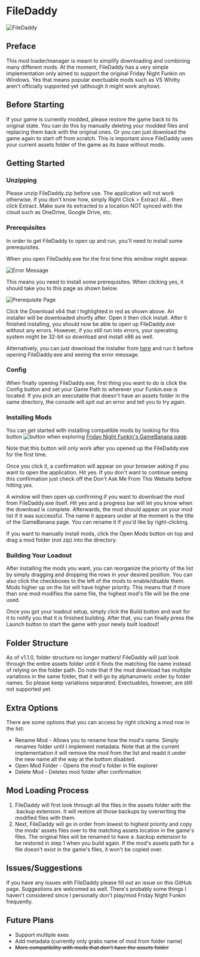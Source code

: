 # FileDaddy
![FileDaddy](https://media.discordapp.net/attachments/792245872259235850/827987437317914634/filedaddy.png)
## Preface
This mod loader/manager is meant to simplify downloading and combining many different mods.
At the moment, FileDaddy has a very simple implementation only aimed to support the original Friday Night Funkin on Windows.
Yes that means popular exectuable mods such as VS Whitty aren't officially supported yet (although it might work anyhow).

## Before Starting
If your game is currently modded, please restore the game back to its original state. You can do this by manually deleting your modded files and replacing them back with the original ones. Or you can just download the game again to start off from scratch. This is important since FileDaddy uses your current assets folder of the game as its base without mods.

## Getting Started
### Unzipping
Please unzip FileDaddy.zip before use. The application will not work otherwise. If you don't know how, simply Right Click > Extract All... then click Extract.
Make sure its extracted to a location NOT synced with the cloud such as OneDrive, Google Drive, etc.
### Prerequisites
In order to get FileDaddy to open up and run, you'll need to install some prerequisites.

When you open FileDaddy.exe for the first time this window might appear.

![Error Message](https://media.discordapp.net/attachments/750914797838794813/827798772184121374/one_time_i_saw_my_dad.png)

This means you need to install some prerequisites. When clicking yes, it should take you to this page as shown below.

![Prerequisite Page](https://media.discordapp.net/attachments/750914797838794813/827646015640436771/unknown.png?width=1147&height=609)

Click the Download x64 that I highlighted in red as shown above. An installer will be downloaded shortly after. Open it then click Install. After it finished installing, you should now be able to open up FileDaddy.exe without any errors. However, if you still run into errors, your operating system might be 32-bit so download and install x86 as well.

Alternatively, you can just download the installer from [here](https://dotnet.microsoft.com/download/dotnet/thank-you/runtime-desktop-5.0.4-windows-x64-installer) and run it before opening FileDaddy.exe and seeing the error message.

### Config
When finally opening FileDaddy.exe, first thing you want to do is click the Config button and set your Game Path to wherever your Funkin.exe is located. If you pick an executable that doesn't have an assets folder in the same directory, the console will spit out an error and tell you to try again.

### Installing Mods
You can get started with installing compatible mods by looking for this button ![button](https://media.discordapp.net/attachments/792245872259235850/827791904254066688/unknown.png) when exploring [Friday Night Funkin's GameBanana page](https://gamebanana.com/games/8694).

Note that this button will only work after you opened up the FileDaddy.exe for the first time.

Once you click it, a confirmation will appear on your browser asking if you want to open the application. Hit yes. If you don't want to continue seeing this confirmation just check off the Don't Ask Me From This Website before hitting yes.

A window will then open up confirming if you want to download the mod from FileDaddy.exe itself. Hit yes and a progress bar will let you know when the download is complete. Afterwards, the mod should appear on your mod list if it was successful. The name it appears under at the moment is the title of the GameBanana page. You can rename it if you'd like by right-clicking.

If you want to manually install mods, click the Open Mods button on top and drag a mod folder (not zip) into the directory.

### Building Your Loadout
After installing the mods you want, you can reorganize the priority of the list by simply dragging and dropping the rows in your desired position. You can also click the checkboxes to the left of the mods to enable/disable them. Mods higher up on the list will have higher priority. This means that if more than one mod modifies the same file, the highest mod's file will be the one used. 

Once you got your loadout setup, simply click the Build button and wait for it to notify you that it is finished building. After that, you can finally press the Launch button to start the game with your newly built loadout!

## Folder Structure
As of v1.1.0, folder structure no longer matters! FileDaddy will just look through the entire assets folder until it finds the matching file name instead of relying on the folder path. Do note that if the mod download has multiple variations in the same folder, that it will go by alphanumeric order by folder names. So please keep variations separated. Exectuables, however, are still not supported yet.

## Extra Options
There are some options that you can access by right clicking a mod row in the list:
- Rename Mod - Allows you to rename how the mod's name. Simply renames folder until I implement metadata. Note that at the current implementation it will remove the mod from the list and readd it under the new name all the way at the bottom disabled.
- Open Mod Folder - Opens the mod's folder in file explorer
- Delete Mod - Deletes mod folder after confirmation

## Mod Loading Process
1. FileDaddy will first look through all the files in the assets folder with the .backup extension. It will restore all those backups by overwriting the modified files with them.
2. Next, FileDaddy will go in order from lowest to highest priority and copy the mods' assets files over to the matching assets location in the game's files. The original files will be renamed to have a .backup extension to be restored in step 1 when you build again. If the mod's assets path for a file doesn't exist in the game's files, it won't be copied over.

## Issues/Suggestions
If you have any issues with FileDaddy please fill out an issue on this GitHub page. Suggestions are welcomed as well. There's probably some things I haven't considered since I personally don't play/mod Friday Night Funkin frequently.

## Future Plans
- Support multiple exes
- Add metadata (currently only grabs name of mod from folder name)
- ~~More compatibility with mods that don't have the assets folder~~
